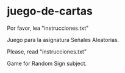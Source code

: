 # juego-de-cartas

Por favor, lea "instrucciones.txt"

Juego para la asignatura Señales Aleatorias.



Please, read "instrucciones.txt"

Game for Random Sign subject.



